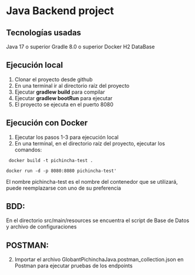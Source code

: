 # Java Backend project 

## Tecnologías usadas

Java 17 o superior
Gradle 8.0 o superior
Docker
H2 DataBase 

## Ejecución local
1. Clonar el proyecto desde github
2. En una terminal ir al directorio raíz del proyecto
3. Ejecutar **gradlew build** para compilar
4. Ejecutar **gradlew bootRun** para ejecutar
5. El proyecto se ejecuta en el puerto 8080 

## Ejecución con Docker
1. Ejecutar los pasos 1-3 para ejecución local 
2. En una terminal, en el directorio raíz del proyecto, ejecutar los comandos:

``` docker build -t pichincha-test .```

```docker run -d -p 8080:8080 pichincha-test'```

El nombre pichincha-test es el nombre del contenedor que se utilizará, puede reemplazarse con uno de su preferencia

## BDD:

En el directorio src/main/resources se encuentra el script de Base de Datos y archivo de configuraciones

## POSTMAN:
2. Importar el archivo GlobantPichinchaJava.postman_collection.json en Postman para ejecutar pruebas de los endpoints
